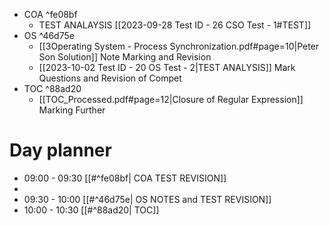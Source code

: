 
- COA ^fe08bf
	- TEST ANALAYSIS [[2023-09-28 Test ID - 26 CSO Test - 1#TEST]]
- OS  ^46d75e
	- [[3Operating System - Process Synchronization.pdf#page=10|Peter Son Solution]] Note Marking and Revision
	- [[2023-10-02 Test ID - 20 OS Test - 2|TEST ANALYSIS]] Mark Questions and Revision of Compet
- TOC  ^88ad20
	- [[TOC_Processed.pdf#page=12|Closure of Regular Expression]] Marking Further 
# Day planner

- 09:00 - 09:30 [[#^fe08bf| COA TEST REVISION]]
- 
- 09:30 - 10:00 [[#^46d75e| OS NOTES and TEST REVISION]]
- 10:00 - 10:30 [[#^88ad20| TOC]]